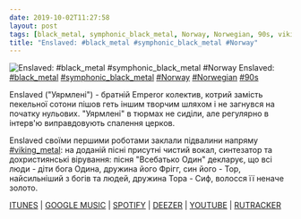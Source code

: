 ```yaml
---
date: 2019-10-02T11:27:58
layout: post
tags: [black_metal, symphonic_black_metal, Norway, Norwegian, 90s, viking_metal]
title: "Enslaved: #black_metal #symphonic_black_metal #Norway"
---
```

![Enslaved: #black_metal #symphonic_black_metal #Norway](https://res.cloudinary.com/vast-space-unexplored/image/upload/q_auto,dpr_auto,w_auto/photos/photo_743_02-10-2019_11-27-58.jpg)
Enslaved: [#black_metal](/tags/#black_metal) [#symphonic_black_metal](/tags/#symphonic_black_metal) [#Norway](/tags/#Norway) [#Norwegian](/tags/#Norwegian) [#90s](/tags/#90s)

Enslaved (&quot;Уярмлені&quot;) - братній Emperor  колектив, котрий замість пекельної сотони пішов геть іншим творчим шляхом і не загнувся на початку нульових. &quot;Уярмлені&quot; в тюрмах не сиділи, але регулярно в інтерв&#39;ю виправдовують спалення церков.

Enslaved своїми першими роботами заклали підвалини напряму [#viking_metal](/tags/#viking_metal): на доданій пісні присутні чистий вокал, синтезатор та дохристиянські вірування: пісня &quot;Всебатько Один&quot; декларує, що всі люди - діти бога Одина, дружина його Фрігг, син його - Тор, найсильніший з богів та людей, дружина Тора - Сиф, волосся її неначе золото.

[ITUNES](https://music.apple.com/us/album/hordanes-land/1340157048) \| [GOOGLE MUSIC](https://play.google.com/music/m/Bbdylpyh4ihthdgjh7jxubx4eda?t=Hordanes_Land_-_Enslaved) \| [SPOTIFY](https://open.spotify.com/album/2cX6ihQPnXOA4NEIaWSE1I) \| [DEEZER](https://www.deezer.com/album/55035182?utm_source=deezer&amp;utm_content=album-55035182&amp;utm_term=1601611822_1570004697&amp;utm_medium=web) \| [YOUTUBE](https://www.youtube.com/watch?v=3vjUjL-r6zg) \| [RUTRACKER](https://rutracker.org/forum/viewtopic.php?t=3410807)